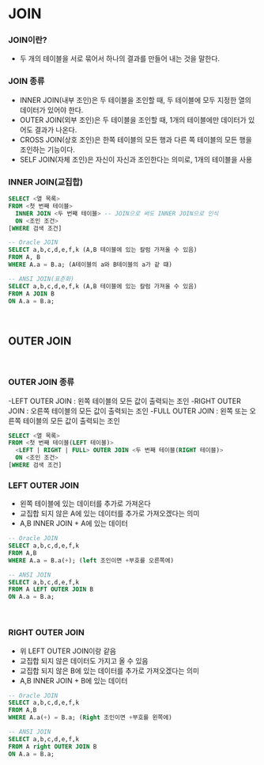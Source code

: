 # JOIN

### JOIN이란?
- 두 개의 테이블을 서로 묶어서 하나의 결과를 만들어 내는 것을 말한다.

### JOIN 종류
- INNER JOIN(내부 조인)은 두 테이블을 조인할 때, 두 테이블에 모두 지정한 열의 데이터가 있어야 한다.
- OUTER JOIN(외부 조인)은 두 테이블을 조인할 때, 1개의 테이블에만 데이터가 있어도 결과가 나온다.
- CROSS JOIN(상호 조인)은 한쪽 테이블의 모든 행과 다른 쪽 테이블의 모든 행을 조인하는 기능이다.
- SELF JOIN(자체 조인)은 자신이 자신과 조인한다는 의미로, 1개의 테이블을 사용

### INNER JOIN(교집합)

```SQL
SELECT <열 목록>
FROM <첫 번째 테이블>
  INNER JOIN <두 번째 테이블> -- JOIN으로 써도 INNER JOIN으로 인식
  ON <조인 조건>
[WHERE 검색 조건]
```

```SQL
-- Oracle JOIN
SELECT a,b,c,d,e,f,k (A,B 테이블에 있는 칼럼 가져올 수 있음)
FROM A, B
WHERE A.a = B.a; (A테이블의 a와 B테이블의 a가 같 떄)
```

```SQL
-- ANSI JOIN(표준화)
SELECT a,b,c,d,e,f,k (A,B 테이블에 있는 칼럼 가져올 수 있음)
FROM A JOIN B
ON A.a = B.a;
```
<br>

## OUTER JOIN 
<br>

### OUTER JOIN 종류
-LEFT OUTER JOIN : 왼쪽 테이블의 모든 값이 출력되는 조인 
-RIGHT OUTER JOIN : 오른쪽 테이블의 모든 값이 출력되는 조인
-FULL OUTER JOIN : 왼쪽 또는 오른쪽 테이블의 모든 값이 출력되는 조인

```SQL
SELECT <열 목록>
FROM <첫 번째 테이블(LEFT 테이블)>
  <LEFT | RIGHT | FULL> OUTER JOIN <두 번째 테이블(RIGHT 테이블)>
  ON <조인 조건>
[WHERE 검색 조건]
```


### LEFT OUTER JOIN
- 왼쪽 테이블에 있는 데이터를 추가로 가져온다
- 교집합 되지 않은 A에 있는 데이터를 추가로 가져오겠다는 의미
- A,B INNER JOIN + A에 있는 데이터

```SQL
-- Oracle JOIN
SELECT a,b,c,d,e,f,k
FROM A,B
WHERE A.a = B.a(+); (left 조인이면 +부호를 오른쪽에)
```

```SQL
-- ANSI JOIN
SELECT a,b,c,d,e,f,k
FROM A LEFT OUTER JOIN B
ON A.a = B.a; 
```
<br>

### RIGHT OUTER JOIN 
- 위 LEFT OUTER JOIN이랑 같음
- 교집합 되지 않은 데이터도 가지고 올 수 있음
- 교집합 되지 않은 B에 있는 데이터를 추가로 가져오겠다는 의미 
- A,B INNER JOIN + B에 있는 데이터
  
```SQL
-- Oracle JOIN
SELECT a,b,c,d,e,f,k
FROM A,B
WHERE A.a(+) = B.a; (Right 조인이면 +부호를 왼쪽에)
```

```SQL
-- ANSI JOIN
SELECT a,b,c,d,e,f,k
FROM A right OUTER JOIN B
ON A.a = B.a; 
```
